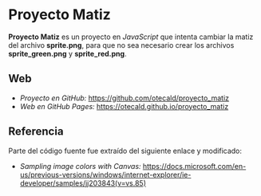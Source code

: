 # Proyecto Matiz

__Proyecto Matiz__ es un proyecto en _JavaScript_ que intenta cambiar la matiz del archivo __sprite.png__, para que no sea necesario crear los archivos __sprite_green.png__ y __sprite_red.png__.

## Web

 - _Proyecto en GitHub:_ https://github.com/otecald/proyecto_matiz
 - _Web en GitHub Pages:_ https://otecald.github.io/proyecto_matiz

## Referencia

Parte del código fuente fue extraído del siguiente enlace y modificado:

 - _Sampling image colors with Canvas:_ https://docs.microsoft.com/en-us/previous-versions/windows/internet-explorer/ie-developer/samples/jj203843(v=vs.85)
